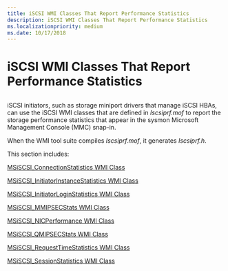 ```yaml
---
title: iSCSI WMI Classes That Report Performance Statistics
description: iSCSI WMI Classes That Report Performance Statistics
ms.localizationpriority: medium
ms.date: 10/17/2018
---
```


# iSCSI WMI Classes That Report Performance Statistics


## <span id="ddk_iscsi_wmi_classes_used_to_report_performance_statistics_kr"></span><span id="DDK_ISCSI_WMI_CLASSES_USED_TO_REPORT_PERFORMANCE_STATISTICS_KR"></span>


iSCSI initiators, such as storage miniport drivers that manage iSCSI HBAs, can use the iSCSI WMI classes that are defined in *Iscsiprf.mof* to report the storage performance statistics that appear in the sysmon Microsoft Management Console (MMC) snap-in.

When the WMI tool suite compiles *Iscsiprf.mof*, it generates *Iscsiprf.h*.

This section includes:

[MSiSCSI\_ConnectionStatistics WMI Class](msiscsi-connectionstatistics-wmi-class.md)

[MSiSCSI\_InitiatorInstanceStatistics WMI Class](msiscsi-initiatorinstancestatistics-wmi-class.md)

[MSiSCSI\_InitiatorLoginStatistics WMI Class](msiscsi-initiatorloginstatistics-wmi-class.md)

[MSiSCSI\_MMIPSECStats WMI Class](msiscsi-mmipsecstats-wmi-class.md)

[MSiSCSI\_NICPerformance WMI Class](msiscsi-nicperformance-wmi-class.md)

[MSiSCSI\_QMIPSECStats WMI Class](msiscsi-qmipsecstats-wmi-class.md)

[MSiSCSI\_RequestTimeStatistics WMI Class](msiscsi-requesttimestatistics-wmi-class.md)

[MSiSCSI\_SessionStatistics WMI Class](msiscsi-sessionstatistics-wmi-class.md)

 

 





